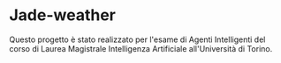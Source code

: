 # Jade-weather
Questo progetto è stato realizzato per l'esame di Agenti Intelligenti del corso di Laurea Magistrale Intelligenza Artificiale all'Università di Torino.
